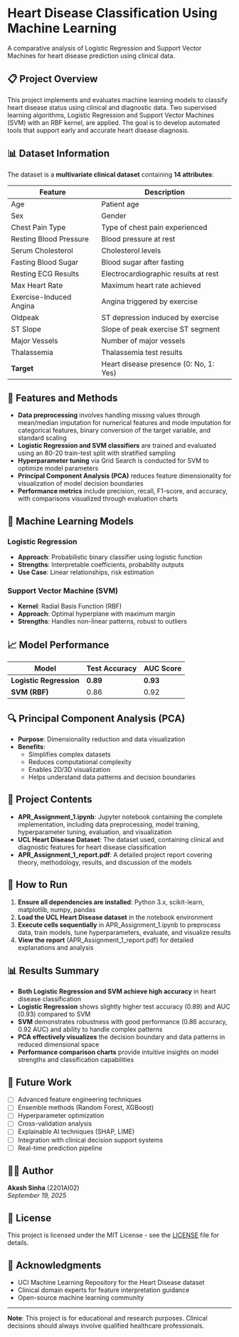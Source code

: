 # Heart Disease Classification Using Machine Learning

A comparative analysis of Logistic Regression and Support Vector Machines for heart disease prediction using clinical data.

## 📋 Project Overview

This project implements and evaluates machine learning models to classify heart disease status using clinical and diagnostic data. Two supervised learning algorithms, Logistic Regression and Support Vector Machines (SVM) with an RBF kernel, are applied. The goal is to develop automated tools that support early and accurate heart disease diagnosis.

## 📊 Dataset Information

The dataset is a **multivariate clinical dataset** containing **14 attributes**:

| Feature | Description |
|---------|-------------|
| Age | Patient age |
| Sex | Gender |
| Chest Pain Type | Type of chest pain experienced |
| Resting Blood Pressure | Blood pressure at rest |
| Serum Cholesterol | Cholesterol levels |
| Fasting Blood Sugar | Blood sugar after fasting |
| Resting ECG Results | Electrocardiographic results at rest |
| Max Heart Rate | Maximum heart rate achieved |
| Exercise-Induced Angina | Angina triggered by exercise |
| Oldpeak | ST depression induced by exercise |
| ST Slope | Slope of peak exercise ST segment |
| Major Vessels | Number of major vessels |
| Thalassemia | Thalassemia test results |
| **Target** | Heart disease presence (0: No, 1: Yes) |

## 🔧 Features and Methods

- **Data preprocessing** involves handling missing values through mean/median imputation for numerical features and mode imputation for categorical features, binary conversion of the target variable, and standard scaling
- **Logistic Regression and SVM classifiers** are trained and evaluated using an 80-20 train-test split with stratified sampling
- **Hyperparameter tuning** via Grid Search is conducted for SVM to optimize model parameters
- **Principal Component Analysis (PCA)** reduces feature dimensionality for visualization of model decision boundaries
- **Performance metrics** include precision, recall, F1-score, and accuracy, with comparisons visualized through evaluation charts

## 🤖 Machine Learning Models

### Logistic Regression
- **Approach**: Probabilistic binary classifier using logistic function
- **Strengths**: Interpretable coefficients, probability outputs
- **Use Case**: Linear relationships, risk estimation

### Support Vector Machine (SVM)
- **Kernel**: Radial Basis Function (RBF)
- **Approach**: Optimal hyperplane with maximum margin
- **Strengths**: Handles non-linear patterns, robust to outliers

## 📈 Model Performance

| Model | Test Accuracy | AUC Score |
|-------|---------------|-----------|
| **Logistic Regression** | **0.89** | **0.93** |
| **SVM (RBF)** | 0.86 | 0.92 |

## 🔍 Principal Component Analysis (PCA)

- **Purpose**: Dimensionality reduction and data visualization
- **Benefits**: 
  - Simplifies complex datasets
  - Reduces computational complexity
  - Enables 2D/3D visualization
  - Helps understand data patterns and decision boundaries

## 📁 Project Contents

- **APR_Assignment_1.ipynb**: Jupyter notebook containing the complete implementation, including data preprocessing, model training, hyperparameter tuning, evaluation, and visualization
- **UCL Heart Disease Dataset**: The dataset used, containing clinical and diagnostic features for heart disease classification
- **APR_Assignment_1_report.pdf**: A detailed project report covering theory, methodology, results, and discussion of the models

## 🚀 How to Run

1. **Ensure all dependencies are installed**: Python 3.x, scikit-learn, matplotlib, numpy, pandas
2. **Load the UCL Heart Disease dataset** in the notebook environment
3. **Execute cells sequentially** in APR_Assignment_1.ipynb to preprocess data, train models, tune hyperparameters, evaluate, and visualize results
4. **View the report** (APR_Assignment_1_report.pdf) for detailed explanations and analysis

## 📊 Results Summary

- **Both Logistic Regression and SVM achieve high accuracy** in heart disease classification
- **Logistic Regression** shows slightly higher test accuracy (0.89) and AUC (0.93) compared to SVM
- **SVM** demonstrates robustness with good performance (0.86 accuracy, 0.92 AUC) and ability to handle complex patterns
- **PCA effectively visualizes** the decision boundary and data patterns in reduced dimensional space
- **Performance comparison charts** provide intuitive insights on model strengths and classification capabilities

## 🔮 Future Work

- [ ] Advanced feature engineering techniques
- [ ] Ensemble methods (Random Forest, XGBoost)
- [ ] Hyperparameter optimization
- [ ] Cross-validation analysis
- [ ] Explainable AI techniques (SHAP, LIME)
- [ ] Integration with clinical decision support systems
- [ ] Real-time prediction pipeline

## 👨‍💻 Author

**Akash Sinha** (2201AI02)  
*September 19, 2025*

## 📄 License

This project is licensed under the MIT License - see the [LICENSE](LICENSE) file for details.

## 🙏 Acknowledgments

- UCI Machine Learning Repository for the Heart Disease dataset
- Clinical domain experts for feature interpretation guidance
- Open-source machine learning community

---

**Note**: This project is for educational and research purposes. Clinical decisions should always involve qualified healthcare professionals.